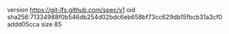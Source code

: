 version https://git-lfs.github.com/spec/v1
oid sha256:71334988f0b546db254d02bdc6eb658bf73cc629db15fbcb31a3cf0addd05cca
size 85
